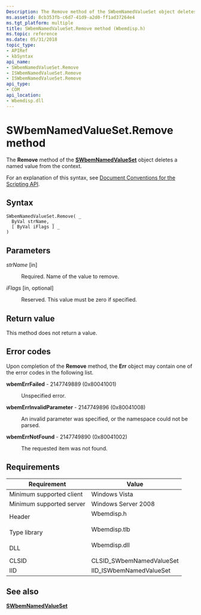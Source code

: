 ```yaml
---
Description: The Remove method of the SWbemNamedValueSet object deletes a named value from the context.
ms.assetid: 8cb353fb-c6d7-41d9-a2d0-ff1ad37264e4
ms.tgt_platform: multiple
title: SWbemNamedValueSet.Remove method (Wbemdisp.h)
ms.topic: reference
ms.date: 05/31/2018
topic_type: 
- APIRef
- kbSyntax
api_name: 
- SWbemNamedValueSet.Remove
- ISWbemNamedValueSet.Remove
- ISWbemNamedValueSet.Remove
api_type: 
- COM
api_location: 
- Wbemdisp.dll
---
```


# SWbemNamedValueSet.Remove method

The **Remove** method of the [**SWbemNamedValueSet**](swbemnamedvalueset.md) object deletes a named value from the context.

For an explanation of this syntax, see [Document Conventions for the Scripting API](document-conventions-for-the-scripting-api.md).

## Syntax


```VB
SWbemNamedValueSet.Remove( _
  ByVal strName, _
  [ ByVal iFlags ] _
)
```



## Parameters

<dl> <dt>

*strName* \[in\]
</dt> <dd>

Required. Name of the value to remove.

</dd> <dt>

*iFlags* \[in, optional\]
</dt> <dd>

Reserved. This value must be zero if specified.

</dd> </dl>

## Return value

This method does not return a value.

## Error codes

Upon completion of the **Remove** method, the **Err** object may contain one of the error codes in the following list.

<dl> <dt>

**wbemErrFailed** - 2147749889 (0x80041001)
</dt> <dd>

Unspecified error.

</dd> <dt>

**wbemErrInvalidParameter** - 2147749896 (0x80041008)
</dt> <dd>

An invalid parameter was specified, or the namespace could not be parsed.

</dd> <dt>

**wbemErrNotFound** - 2147749890 (0x80041002)
</dt> <dd>

The requested item was not found.

</dd> </dl>

## Requirements



| Requirement | Value |
|-------------------------------------|-----------------------------------------------------------------------------------------|
| Minimum supported client<br/> | Windows Vista<br/>                                                                |
| Minimum supported server<br/> | Windows Server 2008<br/>                                                          |
| Header<br/>                   | <dl> <dt>Wbemdisp.h</dt> </dl>   |
| Type library<br/>             | <dl> <dt>Wbemdisp.tlb</dt> </dl> |
| DLL<br/>                      | <dl> <dt>Wbemdisp.dll</dt> </dl> |
| CLSID<br/>                    | CLSID\_SWbemNamedValueSet<br/>                                                    |
| IID<br/>                      | IID\_ISWbemNamedValueSet<br/>                                                     |



## See also

<dl> <dt>

[**SWbemNamedValueSet**](swbemnamedvalueset.md)
</dt> </dl>

 

 




